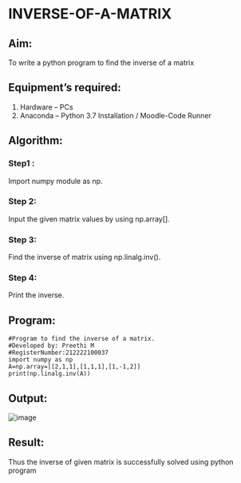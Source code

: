 # INVERSE-OF-A-MATRIX
## Aim:
To write a python program to find the inverse of a matrix
## Equipment’s required:
1. 	Hardware – PCs
2. 	Anaconda – Python 3.7 Installation / Moodle-Code Runner
## Algorithm:
### Step1 : 
Import numpy module as np.
### Step 2: 
Input the given matrix values by using np.array[].
### Step 3: 
Find the inverse of matrix using np.linalg.inv().
### Step 4: 
Print the inverse.
## Program:
```
#Program to find the inverse of a matrix.
#Developed by: Preethi M
#RegisterNumber:212222100037
import numpy as np
A=np.array=[[2,1,1],[1,1,1],[1,-1,2]]
print(np.linalg.inv(A))
```
## Output:
![image](https://user-images.githubusercontent.com/119475585/226252288-41c36812-d518-49c6-baa9-7f06310ed0f8.png)

## Result:
Thus the inverse of given matrix is successfully solved using python program

